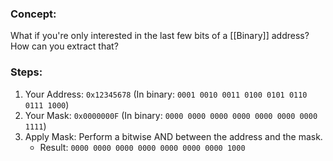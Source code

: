 ### Concept:
What if you're only interested in the last few bits of a [[Binary]] address? How can you extract that?

### Steps:
1. Your Address: `0x12345678` (In binary: `0001 0010 0011 0100 0101 0110 0111 1000`)
2. Your Mask: `0x0000000F` (In binary: `0000 0000 0000 0000 0000 0000 0000 1111`)
3. Apply Mask: Perform a bitwise AND between the address and the mask.
   - Result: `0000 0000 0000 0000 0000 0000 0000 1000`
